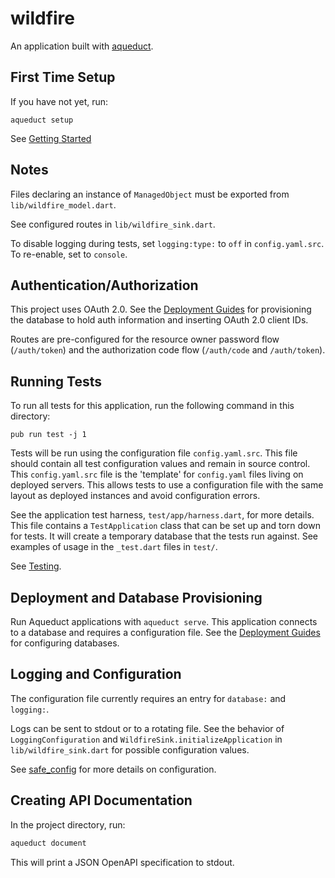 # wildfire

An application built with [aqueduct](https://github.com/stablekernel/aqueduct).

## First Time Setup

If you have not yet, run:

```
aqueduct setup
```

See [Getting Started](https://aqueduct.io/docs/)

## Notes

Files declaring an instance of `ManagedObject` must be exported from `lib/wildfire_model.dart`.

See configured routes in `lib/wildfire_sink.dart`.

To disable logging during tests, set `logging:type:` to `off` in `config.yaml.src`. To re-enable, set to `console`.

## Authentication/Authorization

This project uses OAuth 2.0. See the [Deployment Guides](http://aqueduct.io/docs/deploy/overview) for provisioning the database to hold auth information and inserting OAuth 2.0 client IDs.

Routes are pre-configured for the resource owner password flow (`/auth/token`) and the authorization code flow (`/auth/code` and `/auth/token`).

## Running Tests

To run all tests for this application, run the following command in this directory:

```
pub run test -j 1
```

Tests will be run using the configuration file `config.yaml.src`. This file should contain all test configuration values and remain in source control. This `config.yaml.src` file is the 'template' for `config.yaml` files living on deployed servers. This allows tests to use a configuration file with the same layout as deployed instances and avoid configuration errors.

See the application test harness, `test/app/harness.dart`, for more details. This file contains a `TestApplication` class that can be set up and torn down for tests. It will create a temporary database that the tests run against. See examples of usage in the `_test.dart` files in `test/`.

See [Testing](https://aqueduct.io/docs/testing/overview).

## Deployment and Database Provisioning

Run Aqueduct applications with `aqueduct serve`. This application connects to a database and requires a configuration file. See the [Deployment Guides](http://aqueduct.io/docs/deploy/overview/) for configuring databases.

## Logging and Configuration

The configuration file currently requires an entry for `database:` and `logging:`.

Logs can be sent to stdout or to a rotating file. See the behavior of `LoggingConfiguration` and `WildfireSink.initializeApplication` in `lib/wildfire_sink.dart` for possible configuration values.

See [safe_config](https://pub.dartlang.org/packages/safe_config) for more details on configuration.

## Creating API Documentation

In the project directory, run:

```bash
aqueduct document
```

This will print a JSON OpenAPI specification to stdout.
